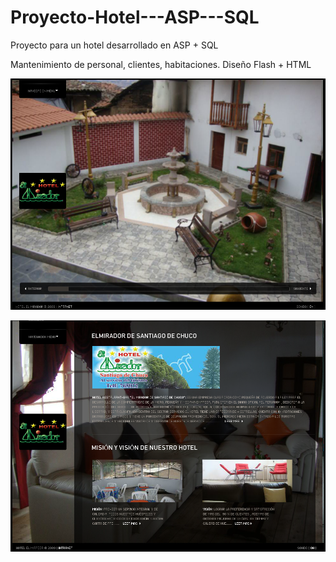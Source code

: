 # Proyecto-Hotel---ASP---SQL

Proyecto para un hotel desarrollado en ASP + SQL

Mantenimiento de personal, clientes, habitaciones. Diseño Flash + HTML

![Alt text](/hotel1-0.PNG?raw=true "Intro")

![Alt text](/hotel1-1.PNG?raw=true "Ejecucion")

